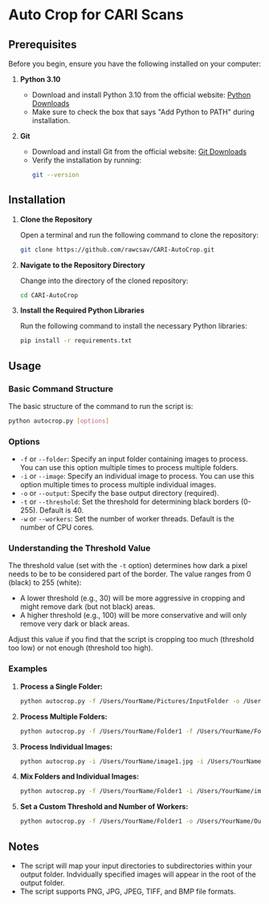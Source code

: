 # Auto Crop for CARI Scans

## Prerequisites

Before you begin, ensure you have the following installed on your computer:

1. **Python 3.10**
   - Download and install Python 3.10 from the official website: [Python Downloads](https://www.python.org/downloads/)
   - Make sure to check the box that says "Add Python to PATH" during installation.

2. **Git**
   - Download and install Git from the official website: [Git Downloads](https://git-scm.com/downloads)
   - Verify the installation by running:
     ```sh
     git --version
     ```

## Installation

1. **Clone the Repository**

   Open a terminal and run the following command to clone the repository:
   ```sh
   git clone https://github.com/rawcsav/CARI-AutoCrop.git
   ```

2. **Navigate to the Repository Directory**

   Change into the directory of the cloned repository:
   ```sh
   cd CARI-AutoCrop
   ```

3. **Install the Required Python Libraries**

   Run the following command to install the necessary Python libraries:
   ```sh
   pip install -r requirements.txt
   ```

## Usage

### Basic Command Structure

The basic structure of the command to run the script is:
```sh
python autocrop.py [options]
```

### Options

- `-f` or `--folder`: Specify an input folder containing images to process. You can use this option multiple times to process multiple folders.
- `-i` or `--image`: Specify an individual image to process. You can use this option multiple times to process multiple individual images.
- `-o` or `--output`: Specify the base output directory (required).
- `-t` or `--threshold`: Set the threshold for determining black borders (0-255). Default is 40.
- `-w` or `--workers`: Set the number of worker threads. Default is the number of CPU cores.

### Understanding the Threshold Value

The threshold value (set with the `-t` option) determines how dark a pixel needs to be to be considered part of the border. The value ranges from 0 (black) to 255 (white):

- A lower threshold (e.g., 30) will be more aggressive in cropping and might remove dark (but not black) areas.
- A higher threshold (e.g., 100) will be more conservative and will only remove very dark or black areas.

Adjust this value if you find that the script is cropping too much (threshold too low) or not enough (threshold too high).

### Examples

1. **Process a Single Folder:**
   ```sh
   python autocrop.py -f /Users/YourName/Pictures/InputFolder -o /Users/YourName/Pictures/OutputFolder
   ```

2. **Process Multiple Folders:**
   ```sh
   python autocrop.py -f /Users/YourName/Folder1 -f /Users/YourName/Folder2 -o /Users/YourName/Output
   ```

3. **Process Individual Images:**
   ```sh
   python autocrop.py -i /Users/YourName/image1.jpg -i /Users/YourName/image2.png -o /Users/YourName/Output
   ```

4. **Mix Folders and Individual Images:**
   ```sh
   python autocrop.py -f /Users/YourName/Folder1 -i /Users/YourName/image1.jpg -o /Users/YourName/Output
   ```

5. **Set a Custom Threshold and Number of Workers:**
   ```sh
   python autocrop.py -f /Users/YourName/Folder1 -o /Users/YourName/Output -t 50 -w 4
   ```

## Notes

- The script will map your input directories to subdirectories within your output folder. Indvidually specified images will appear in the root of the output folder.
- The script supports PNG, JPG, JPEG, TIFF, and BMP file formats.